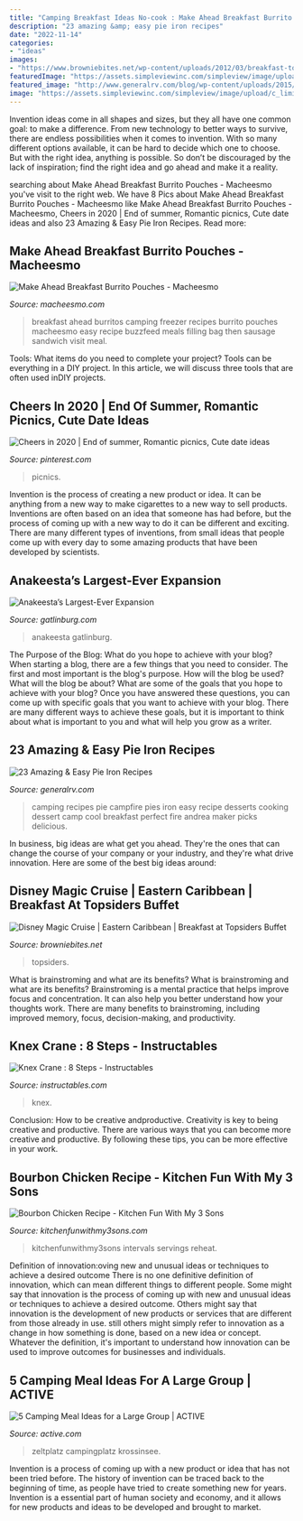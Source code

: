```yaml
---
title: "Camping Breakfast Ideas No-cook : Make Ahead Breakfast Burrito Pouches"
description: "23 amazing &amp; easy pie iron recipes"
date: "2022-11-14"
categories:
- "ideas"
images:
- "https://www.browniebites.net/wp-content/uploads/2012/03/breakfast-topsiders-buffet-3.jpg"
featuredImage: "https://assets.simpleviewinc.com/simpleview/image/upload/c_limit,h_1200,q_75,w_1200/v1/clients/gatlinburgtn/TreeVenture_at_Anakeesta_5__0e427cd3-9ffe-4c08-a965-8334bf1ccfdc.jpg"
featured_image: "http://www.generalrv.com/blog/wp-content/uploads/2015/05/Campfire_pies4.jpg"
image: "https://assets.simpleviewinc.com/simpleview/image/upload/c_limit,h_1200,q_75,w_1200/v1/clients/gatlinburgtn/TreeVenture_at_Anakeesta_5__0e427cd3-9ffe-4c08-a965-8334bf1ccfdc.jpg"
---
```



Invention ideas come in all shapes and sizes, but they all have one common goal: to make a difference. From new technology to better ways to survive, there are endless possibilities when it comes to invention. With so many different options available, it can be hard to decide which one to choose. But with the right idea, anything is possible. So don’t be discouraged by the lack of inspiration; find the right idea and go ahead and make it a reality.

	

		
searching about Make Ahead Breakfast Burrito Pouches - Macheesmo you've visit to the right web. We have 8 Pics about Make Ahead Breakfast Burrito Pouches - Macheesmo like Make Ahead Breakfast Burrito Pouches - Macheesmo, Cheers in 2020 | End of summer, Romantic picnics, Cute date ideas and also 23 Amazing &amp; Easy Pie Iron Recipes. Read more:
		
    
## Make Ahead Breakfast Burrito Pouches - Macheesmo

<img loading=lazy src="http://www.macheesmo.com/wp-content/uploads/2016/08/Make-Ahead-Breakfast-Burritos-Long-3.jpg" onerror="this.onerror=null;this.src='https://tse1.mm.bing.net/th?id=OIP.kYOOxK2AdHOcUqi0oljXjgHaLH&amp;pid=15.1';" alt="Make Ahead Breakfast Burrito Pouches - Macheesmo">

_Source: macheesmo.com_

>breakfast ahead burritos camping freezer recipes burrito pouches macheesmo easy recipe buzzfeed meals filling bag then sausage sandwich visit meal. 

	

Tools: What items do you need to complete your project?
Tools can be everything in a DIY project. In this article, we will discuss three tools that are often used inDIY projects.

    
## Cheers In 2020 | End Of Summer, Romantic Picnics, Cute Date Ideas

<img loading=lazy src="https://i.pinimg.com/736x/ab/f3/d8/abf3d85c400144159002049ddc70ddc6.jpg" onerror="this.onerror=null;this.src='https://tse2.mm.bing.net/th?id=OIP.DKlH06r-4b0VXIeL_zzSqwHaJN&amp;pid=15.1';" alt="Cheers in 2020 | End of summer, Romantic picnics, Cute date ideas">

_Source: pinterest.com_

>picnics. 

	

Invention is the process of creating a new product or idea. It can be anything from a new way to make cigarettes to a new way to sell products. Inventions are often based on an idea that someone has had before, but the process of coming up with a new way to do it can be different and exciting. There are many different types of inventions, from small ideas that people come up with every day to some amazing products that have been developed by scientists.

    
## Anakeesta’s Largest-Ever Expansion

<img loading=lazy src="https://assets.simpleviewinc.com/simpleview/image/upload/c_limit,h_1200,q_75,w_1200/v1/clients/gatlinburgtn/TreeVenture_at_Anakeesta_5__0e427cd3-9ffe-4c08-a965-8334bf1ccfdc.jpg" onerror="this.onerror=null;this.src='https://tse1.mm.bing.net/th?id=OIP.czoa8SDLL5JxONI5lj9CRgHaE8&amp;pid=15.1';" alt="Anakeesta’s Largest-Ever Expansion">

_Source: gatlinburg.com_

>anakeesta gatlinburg. 

	

The Purpose of the Blog: What do you hope to achieve with your blog?
When starting a blog, there are a few things that you need to consider. The first and most important is the blog's purpose. How will the blog be used? What will the blog be about? What are some of the goals that you hope to achieve with your blog? Once you have answered these questions, you can come up with specific goals that you want to achieve with your blog. There are many different ways to achieve these goals, but it is important to think about what is important to you and what will help you grow as a writer.

    
## 23 Amazing &amp; Easy Pie Iron Recipes

<img loading=lazy src="http://www.generalrv.com/blog/wp-content/uploads/2015/05/Campfire_pies4.jpg" onerror="this.onerror=null;this.src='https://tse3.mm.bing.net/th?id=OIP.JV0qwVv-60mZXQGpx-T4LgHaG0&amp;pid=15.1';" alt="23 Amazing &amp; Easy Pie Iron Recipes">

_Source: generalrv.com_

>camping recipes pie campfire pies iron easy recipe desserts cooking dessert camp cool breakfast perfect fire andrea maker picks delicious. 

	

In business, big ideas are what get you ahead. They're the ones that can change the course of your company or your industry, and they're what drive innovation. Here are some of the best big ideas around:

    
## Disney Magic Cruise | Eastern Caribbean | Breakfast At Topsiders Buffet

<img loading=lazy src="https://www.browniebites.net/wp-content/uploads/2012/03/breakfast-topsiders-buffet-3.jpg" onerror="this.onerror=null;this.src='https://tse3.mm.bing.net/th?id=OIP.uJ5CB1gRETqdQpZ0w5GZ6wHaE7&amp;pid=15.1';" alt="Disney Magic Cruise | Eastern Caribbean | Breakfast at Topsiders Buffet">

_Source: browniebites.net_

>topsiders. 

	

What is brainstroming and what are its benefits?
What is brainstroming and what are its benefits? Brainstroming is a mental practice that helps improve focus and concentration. It can also help you better understand how your thoughts work. There are many benefits to brainstroming, including improved memory, focus, decision-making, and productivity.

    
## Knex Crane : 8 Steps - Instructables

<img loading=lazy src="https://content.instructables.com/ORIG/F64/1NRV/FJ34D06V/F641NRVFJ34D06V.jpg?frame=1&amp;width=2100" onerror="this.onerror=null;this.src='https://tse2.mm.bing.net/th?id=OIP.SJM1A3PTNJ4pqX98Yq81IwHaE8&amp;pid=15.1';" alt="Knex Crane : 8 Steps - Instructables">

_Source: instructables.com_

>knex. 

	

Conclusion: How to be creative andproductive.
Creativity is key to being creative and productive. There are various ways that you can become more creative and productive. By following these tips, you can be more effective in your work.

    
## Bourbon Chicken Recipe - Kitchen Fun With My 3 Sons

<img loading=lazy src="https://kitchenfunwithmy3sons.com/wp-content/uploads/2020/10/Bourbon-Chicken-Package-4-13.jpg" onerror="this.onerror=null;this.src='https://tse1.mm.bing.net/th?id=OIP.rwSqtScG1PWX8-QJzzxT3AHaLH&amp;pid=15.1';" alt="Bourbon Chicken Recipe - Kitchen Fun With My 3 Sons">

_Source: kitchenfunwithmy3sons.com_

>kitchenfunwithmy3sons intervals servings reheat. 

	

Definition of innovation:oving new and unusual ideas or techniques to achieve a desired outcome
There is no one definitive definition of innovation, which can mean different things to different people. Some might say that innovation is the process of coming up with new and unusual ideas or techniques to achieve a desired outcome. Others might say that innovation is the development of new products or services that are different from those already in use. still others might simply refer to innovation as a change in how something is done, based on a new idea or concept. Whatever the definition, it's important to understand how innovation can be used to improve outcomes for businesses and individuals.

    
## 5 Camping Meal Ideas For A Large Group | ACTIVE

<img loading=lazy src="https://content.active.com/Assets/Active.com+Content+Site+Digital+Assets/Article+Image+Update/Outdoors/Camping+Meal/Article.jpg" onerror="this.onerror=null;this.src='https://tse1.mm.bing.net/th?id=OIP.53FAQ_f79MZxx7K4Bo-WXwAAAA&amp;pid=15.1';" alt="5 Camping Meal Ideas for a Large Group | ACTIVE">

_Source: active.com_

>zeltplatz campingplatz krossinsee. 

	

Invention is a process of coming up with a new product or idea that has not been tried before. The history of invention can be traced back to the beginning of time, as people have tried to create something new for years. Invention is a essential part of human society and economy, and it allows for new products and ideas to be developed and brought to market.

